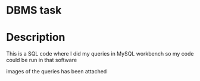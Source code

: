 # DBMS task


# Description

This is a SQL code where I did my queries in MySQL workbench so my code could be run in that software

images of the queries has been attached

